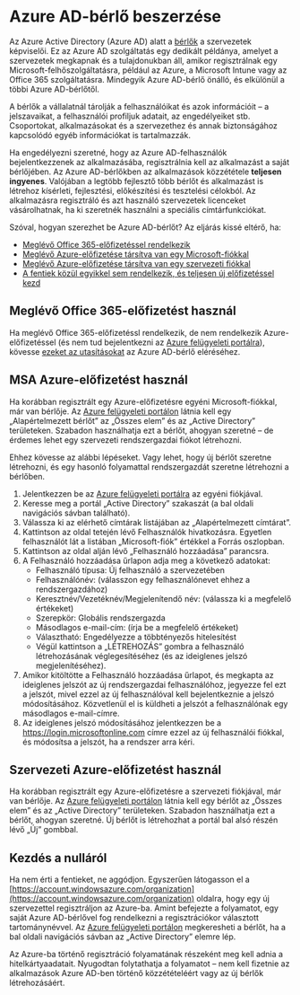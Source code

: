 <properties
    pageTitle="Azure AD-bérlő beszerzése | Microsoft Azure"
    description="Annak ismertetése, hogyan szerezhet be egy Azure Active Directory-bérlőt az alkalmazások regisztrálásához és fordításához."
    services="active-directory"
    documentationCenter=""
    authors="dstrockis"
    manager="terrylan"
    editor=""/>

<tags
    ms.service="active-directory"
    ms.workload="identity"
    ms.tgt_pltfrm="na"
    ms.devlang="na"
    ms.topic="hero-article"
    ms.date="09/28/2015"
    ms.author="dastrock"/>

# Azure AD-bérlő beszerzése

Az Azure Active Directory (Azure AD) alatt a [bérlők](https://msdn.microsoft.com/library/azure/jj573650.aspx#BKMK_WhatIsAnAzureADTenant) a szervezetek képviselői.  Ez az Azure AD szolgáltatás egy dedikált példánya, amelyet a szervezetek megkapnak és a tulajdonukban áll, amikor regisztrálnak egy Microsoft-felhőszolgáltatásra, például az Azure, a Microsoft Intune vagy az Office 365 szolgáltatásra.  Mindegyik Azure AD-bérlő önálló, és elkülönül a többi Azure AD-bérlőtől.  

A bérlők a vállalatnál tárolják a felhasználóikat és azok információit – a jelszavaikat, a felhasználói profiljuk adatait, az engedélyeiket stb.  Csoportokat, alkalmazásokat és a szervezethez és annak biztonságához kapcsolódó egyéb információkat is tartalmazzák.

Ha engedélyezni szeretné, hogy az Azure AD-felhasználók bejelentkezzenek az alkalmazásába, regisztrálnia kell az alkalmazást a saját bérlőjében.  Az Azure AD-bérlőkben az alkalmazások közzététele **teljesen ingyenes**.  Valójában a legtöbb fejlesztő több bérlőt és alkalmazást is létrehoz kísérleti, fejlesztési, előkészítési és tesztelési célokból.  Az alkalmazásra regisztráló és azt használó szervezetek licenceket vásárolhatnak, ha ki szeretnék használni a speciális címtárfunkciókat.

Szóval, hogyan szerezhet be Azure AD-bérlőt?  Az eljárás kissé eltérő, ha:

- [Meglévő Office 365-előfizetéssel rendelkezik](#use-an-existing-office-365-subscription)
- [Meglévő Azure-előfizetése társítva van egy Microsoft-fiókkal](#use-an-msa-azure-subscription)
- [Meglévő Azure-előfizetése társítva van egy szervezeti fiókkal](#use-an-organizational-azure-subscription)
- [A fentiek közül egyikkel sem rendelkezik, és teljesen új előfizetéssel kezd](#start-from-scratch)

## Meglévő Office 365-előfizetést használ
Ha meglévő Office 365-előfizetéssl rendelkezik, de nem rendelkezik Azure-előfizetéssel (és nem tud bejelentkezni az [Azure felügyeleti portálra](https://manage.windowsazure.com)), kövesse [ezeket az utasításokat](https://technet.microsoft.com/library/dn832618.aspx) az Azure AD-bérlő eléréséhez.

## MSA Azure-előfizetést használ
Ha korábban regisztrált egy Azure-előfizetésre egyéni Microsoft-fiókkal, már van bérlője.  Az [Azure felügyeleti portálon](https://manage.windowsazure.com) látnia kell egy „Alapértelmezett bérlőt” az „Összes elem” és az „Active Directory” területeken.  Szabadon használhatja ezt a bérlőt, ahogyan szeretné – de érdemes lehet egy szervezeti rendszergazdai fiókot létrehozni.

Ehhez kövesse az alábbi lépéseket.  Vagy lehet, hogy új bérlőt szeretne létrehozni, és egy hasonló folyamattal rendszergazdát szeretne létrehozni a bérlőben.

1.  Jelentkezzen be az [Azure felügyeleti portálra](https://manage.windowsazure.com) az egyéni fiókjával.
2.  Keresse meg a portál „Active Directory” szakaszát (a bal oldali navigációs sávban található).
3.  Válassza ki az elérhető címtárak listájában az „Alapértelmezett címtárat”.
4.  Kattintson az oldal tetején lévő Felhasználók hivatkozásra.  Egyetlen felhasználót lát a listában „Microsoft-fiók” értékkel a Forrás oszlopban.
5.  Kattintson az oldal alján lévő „Felhasználó hozzáadása” parancsra.
6.  A Felhasználó hozzáadása űrlapon adja meg a következő adatokat:
    - Felhasználó típusa: Új felhasználó a szervezetében
    - Felhasználónév: (válasszon egy felhasználónevet ehhez a rendszergazdához)
    - Keresztnév/Vezetéknév/Megjelenítendő név: (válassza ki a megfelelő értékeket)
    - Szerepkör: Globális rendszergazda
    - Másodlagos e-mail-cím: (írja be a megfelelő értékeket)
    - Választható: Engedélyezze a többtényezős hitelesítést
    - Végül kattintson a „LÉTREHOZÁS” gombra a felhasználó létrehozásának véglegesítéséhez (és az ideiglenes jelszó megjelenítéséhez).
7.  Amikor kitöltötte a Felhasználó hozzáadása űrlapot, és megkapta az ideiglenes jelszót az új rendszergazdai felhasználóhoz, jegyezze fel ezt a jelszót, mivel ezzel az új felhasználóval kell bejelentkeznie a jelszó módosításához. Közvetlenül el is küldheti a jelszót a felhasználónak egy másodlagos e-mail-címre.
8.  Az ideiglenes jelszó módosításához jelentkezzen be a https://login.microsoftonline.com címre ezzel az új felhasználói fiókkal, és módosítsa a jelszót, ha a rendszer arra kéri.


## Szervezeti Azure-előfizetést használ
Ha korábban regisztrált egy Azure-előfizetésre a szervezeti fiókjával, már van bérlője.  Az [Azure felügyeleti portálon](https://manage.windowsazure.com) látnia kell egy bérlőt az „Összes elem” és az „Active Directory” területeken.  Szabadon használhatja ezt a bérlőt, ahogyan szeretné.  Új bérlőt is létrehozhat a portál bal alsó részén lévő „Új” gombbal.


## Kezdés a nulláról
Ha nem érti a fentieket, ne aggódjon.  Egyszerűen látogasson el a [https://account.windowsazure.com/organization](https://account.windowsazure.com/organization) oldalra, hogy egy új szervezettel regisztráljon az Azure-ba.  Amint befejezte a folyamatot, egy saját Azure AD-bérlővel fog rendelkezni a regisztrációkor választott tartománynévvel.  Az [Azure felügyeleti portálon](https://manage.windowsazure.com) megkeresheti a bérlőt, ha a bal oldali navigációs sávban az „Active Directory” elemre lép.

Az Azure-ba történő regisztráció folyamatának részeként meg kell adnia a hitelkártyaadatait.  Nyugodtan folytathatja a folyamatot – nem kell fizetnie az alkalmazások Azure AD-ben történő közzétételéért vagy az új bérlők létrehozásáért.



<!--HONumber=Jun16_HO2-->


